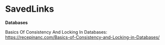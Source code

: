 # SavedLinks

**Databases**

Basics Of Consistency And Locking In Databases: https://recepinanc.com/Basics-of-Consistency-and-Locking-in-Databases/
